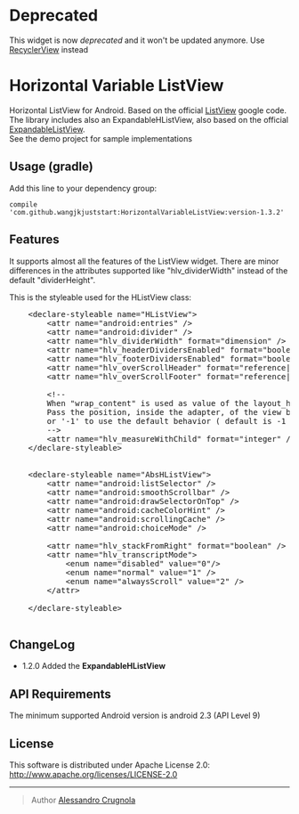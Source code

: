 Deprecated
==========================
This widget is now *deprecated* and it won't be updated anymore. Use [RecyclerView][5] instead

Horizontal Variable ListView
==========================

Horizontal ListView for Android. Based on the official [ListView][3] google code.
The library includes also an ExpandableHListView, also based on the official [ExpandableListView][4]. <br />
See the demo project for sample implementations

## Usage (gradle)
Add this line to your dependency group:


	compile 'com.github.wangjkjuststart:HorizontalVariableListView:version-1.3.2'

## Features
It supports almost all the features of the ListView widget.
There are minor differences in the attributes supported like "hlv_dividerWidth" instead of the default "dividerHeight".

This is the styleable used for the HListView class:
<pre>
    &lt;declare-styleable name="HListView">
        &lt;attr name="android:entries" />
        &lt;attr name="android:divider" />
        &lt;attr name="hlv_dividerWidth" format="dimension" />
        &lt;attr name="hlv_headerDividersEnabled" format="boolean" />
        &lt;attr name="hlv_footerDividersEnabled" format="boolean" />
        &lt;attr name="hlv_overScrollHeader" format="reference|color" />
        &lt;attr name="hlv_overScrollFooter" format="reference|color" />
        
        &lt;!-- 
        When "wrap_content" is used as value of the layout_height property.
        Pass the position, inside the adapter, of the view being used to measure the view
        or '-1' to use the default behavior ( default is -1 )
        -->
        &lt;attr name="hlv_measureWithChild" format="integer" />
    &lt;/declare-styleable>
    

    &lt;declare-styleable name="AbsHListView">
        &lt;attr name="android:listSelector" />
        &lt;attr name="android:smoothScrollbar" />
        &lt;attr name="android:drawSelectorOnTop" />
        &lt;attr name="android:cacheColorHint" />
        &lt;attr name="android:scrollingCache" />
        &lt;attr name="android:choiceMode" />
        
        &lt;attr name="hlv_stackFromRight" format="boolean" />
        &lt;attr name="hlv_transcriptMode">
            &lt;enum name="disabled" value="0"/>
            &lt;enum name="normal" value="1" />
            &lt;enum name="alwaysScroll" value="2" />
        &lt;/attr>
        
    &lt;/declare-styleable>  

</pre>

## ChangeLog

* 1.2.0 Added the **ExpandableHListView**

## API Requirements
The minimum supported Android version is android 2.3 (API Level 9)

## License
This software is distributed under Apache License 2.0:
http://www.apache.org/licenses/LICENSE-2.0

---

> Author
> [Alessandro Crugnola][2]



[2]: http://www.sephiroth.it

[3]: http://developer.android.com/reference/android/widget/ListView.html

[4]: http://developer.android.com/reference/android/widget/ExpandableListView.html

[5]: https://developer.android.com/reference/android/support/v7/widget/RecyclerView.html

